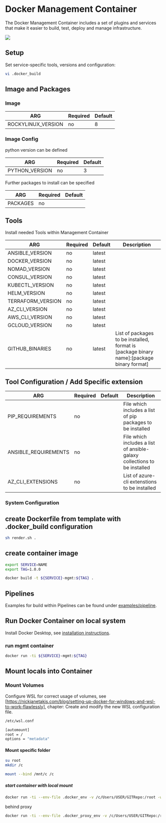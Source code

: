 # Docker Management Container

The Docker Management Container includes a set of plugins and services that make it easier to build, test, deploy and manage infrastructure.

<picture>
  <source 
    srcset="https://user-images.githubusercontent.com/3198961/186105564-3901aded-21f1-4191-b323-e943f49ea5ed.png" 
    media="(prefers-color-scheme: dark)">
  <img src="https://user-images.githubusercontent.com/3198961/186105473-eab8c428-4a19-474d-b391-e2410383d05d.png">
</picture>

## Setup

Set service-specific tools, versions and configuration:

``` bash
vi .docker_build
```

## Image and Packages

### Image

| ARG                | Required | Default |
| ------------------ | -------- | ------- |
| ROCKYLINUX_VERSION | no       | 8       |

### Image Config

python version can be defined

| ARG              | Required | Default |
| ---------------- | -------- | ------- |
| PYTHON_VERSION   | no       | 3       |

Further packages to install can be specified

| ARG              | Required | Default |
| ---------------- | -------- | ------- |
| PACKAGES         | no       |         |

## Tools

Install needed Tools within Management Container

| ARG               | Required | Default | Description                      |
| ----------------- | -------- | ------- | -------------------------------- |
| ANSIBLE_VERSION   | no       | latest  |                                  |
| DOCKER_VERSION    | no       | latest  |                                  |
| NOMAD_VERSION     | no       | latest  |                                  |
| CONSUL_VERSION    | no       | latest  |                                  |
| KUBECTL_VERSION   | no       | latest  |                                  |
| HELM_VERSION      | no       | latest  |                                  |
| TERRAFORM_VERSION | no       | latest  |                                  |
| AZ_CLI_VERSION    | no       | latest  |                                  |
| AWS_CLI_VERSION   | no       | latest  |                                  |
| GCLOUD_VERSION    | no       | latest  |                                  |
| GITHUB_BINARIES   | no       | latest  | List of packages to be installed, format is [package binary name]:[package binary format] |

## Tool Configuration / Add Specific extension

| ARG                  | Required | Default | Description                                                              |
| -------------------- | -------- | ------- | ------------------------------------------------------------------------ |
| PIP_REQUIREMENTS     | no       |         | File which includes a list of pip packages to be installed               |
| ANSIBLE_REQUIREMENTS | no       |         | File which includes a list of ansible-galaxy collections to be installed |
| AZ_CLI_EXTENSIONS    | no       |         | List of azure-cli extenstions to be installed                            |

### System Configuration

## create Dockerfile from template with .docker_build configuration

``` bash
sh render.sh .
```

## create container image

``` bash
export SERVICE=NAME
export TAG=1.0.0

docker build -t ${SERVICE}-mgmt:${TAG} .
```

## Pipelines

Examples for build within Pipelines can be found under [examples/pipeline]().

## Run Docker Container on local system

Install Docker Desktop, see [installation instructions](https://nickjanetakis.com/blog/setting-up-docker-for-windows-and-wsl-to-work-flawlessly).

### run mgmt container

``` bash
docker run -ti ${SERVICE}-mgmt:${TAG}
```

## Mount locals into Container

### Mount Volumes

Configure WSL for correct usage of volumes, see [https://nickjanetakis.com/blog/setting-up-docker-for-windows-and-wsl-to-work-flawlessly], chapter: Create and modify the new WSL configuration file.

``` bash
/etc/wsl.conf

[automount]
root = /
options = "metadata"
```

#### Mount specific folder

``` bash
su root
mkdir /c

mount --bind /mnt/c /c
```

##### start container with local mount

``` bash
docker run -ti --env-file .docker_env -v /c/Users/USER/GITRepo:/root -w /root -ti ${SERVICE}-mgmt:${TAG}
```

behind proxy

``` bash
docker run -ti --env-file .docker_proxy_env -v /c/Users/USER/GITRepo:/root -w /root -ti ${SERVICE}-mgmt:${TAG}
```
